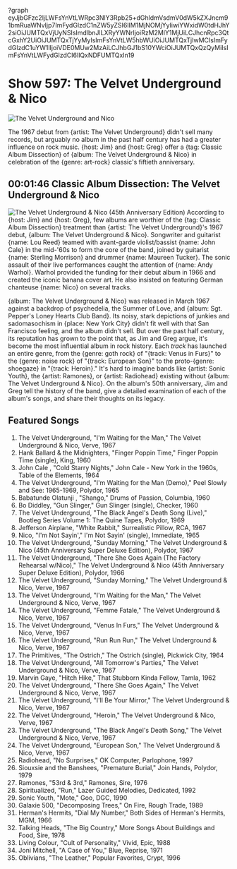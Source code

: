 ?graph eyJjbGFzc2ljLWFsYnVtLWRpc3NlY3Rpb25+dGhldmVsdmV0dW5kZXJncm91bmRuaWNvIjp7ImFydGlzdC1nZW5yZSI6IlM1MjNOMjYyIiwiYWxidW0tdHJhY2siOiJUMTQxVjUyNSIsImdlbnJlLXRyYWNrIjoiRzM2MlY1MjUiLCJhcnRpc3QtcGxhY2UiOiJUMTQxTjYyMyIsImFsYnVtLW5hbWUiOiJUMTQxTjIwMCIsImFydGlzdC1uYW1lIjoiVDE0MUw2MzAiLCJhbGJ1bS10YWciOiJUMTQxQzQyMiIsImFsYnVtLWFydGlzdCI6IlQxNDFUMTQxIn19

# Show 597: The Velvet Underground & Nico

![The Velvet Underground and Nico](https://sound-images.s3.amazonaws.com/images/2017/vuandnico_web.jpg)

The 1967 debut from {artist: The Velvet Underground} didn't sell many records, but arguably no album in the past half century has had a greater influence on rock music. {host: Jim} and {host: Greg} offer a {tag: Classic Album Dissection} of {album: The Velvet Underground & Nico} in celebration of the {genre: art-rock} classic's fiftieth anniversary.

## 00:01:46 Classic Album Dissection: The Velvet Underground & Nico
![The Velvet Underground & Nico (45th Anniversary Edition)](http://is5.mzstatic.com/image/thumb/Music/v4/9f/a2/1c/9fa21c53-dcaf-e6bf-0454-2583b89e4004/source/600x600bb.jpg "136829/572161222")
According to {host: Jim} and {host: Greg}, few albums are worthier of the {tag: Classic Album Dissection} treatment than {artist: The Velvet Underground}'s 1967 debut, {album: The Velvet Underground & Nico}. Songwriter and guitarist {name: Lou Reed} teamed with avant-garde violist/bassist {name: John Cale} in the mid-'60s to form the core of the band, joined by guitarist {name: Sterling Morrison} and drummer {name: Maureen Tucker}. The sonic assault of their live performances caught the attention of {name: Andy Warhol}. Warhol provided the funding for their debut album in 1966 and created the iconic banana cover art. He also insisted on featuring German chanteuse {name: Nico} on several tracks.

{album: The Velvet Underground & Nico} was released in March 1967 against a backdrop of psychedelia, the Summer of Love, and {album: Sgt. Pepper's Loney Hearts Club Band}. Its noisy, stark depictions of junkies and sadomasochism in {place: New York City} didn't fit well with that San Francisco feeling, and the album didn't sell. But over the past half century, its reputation has grown to the point that, as Jim and Greg argue, it's become the most influential album in rock history. Each *track* has launched an entire genre, from the {genre: goth rock} of "{track: Venus in Furs}" to the {genre: noise rock} of "{track: European Son}" to the proto-{genre: shoegaze} in "{track: Heroin}." It's hard to imagine bands like {artist: Sonic Youth}, the {artist: Ramones}, or {artist: Radiohead} existing without {album: The Velvet Underground & Nico}. On the album's 50th anniversary, Jim and Greg tell the history of the band, give a detailed examination of each of the album's songs, and share their thoughts on its legacy.

## Featured Songs

1. The Velvet Underground, "I'm Waiting for the Man," The Velvet Underground & Nico, Verve, 1967
1. Hank Ballard & the Midnighters, "Finger Poppin Time," Finger Poppin Time (single), King, 1960
1. John Cale , "Cold Starry Nights," John Cale - New York in the 1960s, Table of the Elements, 1964
1. The Velvet Underground, "I'm Waiting for the Man (Demo)," Peel Slowly and See: 1965-1969, Polydor, 1965
1. Babatunde Olatunji , "Shango," Drums of Passion, Columbia, 1960
1. Bo Diddley, "Gun Slinger," Gun Slinger (single), Checker, 1960
1. The Velvet Underground, "The Black Angel's Death Song (Live)," Bootleg Series Volume 1: The Quine Tapes, Polydor, 1969
1. Jefferson Airplane, "White Rabbit," Surrealistic Pillow, RCA, 1967
1. Nico, "I'm Not Sayin'," I'm Not Sayin' (single), Immediate, 1965
1. The Velvet Underground, "Sunday Morning," The Velvet Underground & Nico (45th Anniversary Super Deluxe Edition), Polydor, 1967
1. The Velvet Underground, "There She Goes Again (The Factory Rehearsal w/Nico)," The Velvet Underground & Nico (45th Anniversary Super Deluxe Edition), Polydor, 1966
1. The Velvet Underground, "Sunday Morning," The Velvet Underground & Nico, Verve, 1967
1. The Velvet Underground, "I'm Waiting for the Man," The Velvet Underground & Nico, Verve, 1967
1. The Velvet Underground, "Femme Fatale," The Velvet Underground & Nico, Verve, 1967
1. The Velvet Underground, "Venus In Furs," The Velvet Underground & Nico, Verve, 1967
1. The Velvet Underground, "Run Run Run," The Velvet Underground & Nico, Verve, 1967
1. The Primitives, "The Ostrich," The Ostrich (single), Pickwick City, 1964
1. The Velvet Underground, "All Tomorrow's Parties," The Velvet Underground & Nico, Verve, 1967
1. Marvin Gaye, "Hitch Hike," That Stubborn Kinda Fellow, Tamla, 1962
1. The Velvet Underground, "There She Goes Again," The Velvet Underground & Nico, Verve, 1967
1. The Velvet Underground, "I'll Be Your Mirror," The Velvet Underground & Nico, Verve, 1967
1. The Velvet Underground, "Heroin," The Velvet Underground & Nico, Verve, 1967
1. The Velvet Underground, "The Black Angel's Death Song," The Velvet Underground & Nico, Verve, 1967
1. The Velvet Underground, "European Son," The Velvet Underground & Nico, Verve, 1967
1. Radiohead, "No Surprises," OK Computer, Parlophone, 1997
1. Siouxsie and the Banshees, "Premature Burial," Join Hands, Polydor, 1979
1. Ramones, "53rd & 3rd," Ramones, Sire, 1976
1. Spiritualized, "Run," Lazer Guided Melodies, Dedicated, 1992
1. Sonic Youth, "Mote," Goo, DGC, 1990
1. Galaxie 500, "Decomposing Trees," On Fire, Rough Trade, 1989
1. Herman's Hermits, "Dial My Number," Both Sides of Herman's Hermits, MGM, 1966
1. Talking Heads, "The Big Country," More Songs About Buildings and Food, Sire, 1978
1. Living Colour, "Cult of Personality," Vivid, Epic, 1988
1. Joni Mitchell, "A Case of You," Blue, Reprise, 1971
1. Oblivians, "The Leather," Popular Favorites, Crypt, 1996
